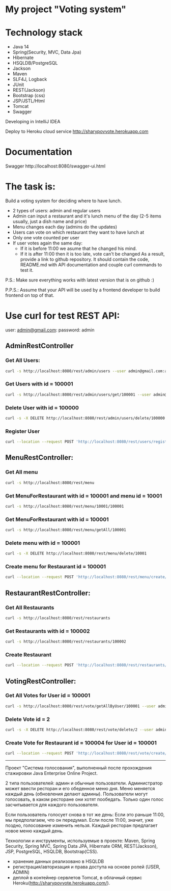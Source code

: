 # My project "Voting system"

# Technology stack
* Java 14
* Spring(Security, MVC, Data Jpa)
* Hibernate
* HSQLDB/PostgreSQL
* Jackson
* Maven
* SLF4J, Logback
* JUnit
* REST(Jackson)
* Bootstrap (css)
* JSP/JSTL/Html
* Tomcat
* Swagger

Developing in IntelliJ IDEA

Deploy to Heroku cloud service http://sharypovvote.herokuapp.com

# Documentation
Swagger http://localhost:8080/swagger-ui.html
# The task is:

Build a voting system for deciding where to have lunch.

 * 2 types of users: admin and regular users
 * Admin can input a restaurant and it's lunch menu of the day (2-5 items usually, just a dish name and price)
 * Menu changes each day (admins do the updates)
 * Users can vote on which restaurant they want to have lunch at
 * Only one vote counted per user
 * If user votes again the same day:
    - If it is before 11:00 we asume that he changed his mind.
    - If it is after 11:00 then it is too late, vote can't be changed
As a result, provide a link to github repository. It should contain the code, README.md with API documentation and couple curl commands to test it.

P.S.: Make sure everything works with latest version that is on github :)

P.P.S.: Assume that your API will be used by a frontend developer to build frontend on top of that.

# Use curl for test REST API:
user: admin@gmail.com:
password: admin
## AdminRestController
### Get All Users: 
```sh
curl -s http://localhost:8080/rest/admin/users --user admin@gmail.com:admin
```
### Get Users with id = 100001
```sh
curl -s http://localhost:8080/rest/admin/users/get/100001 --user admin@gmail.com:admin
```
### Delete User with id = 100000
```sh
curl -s -X DELETE http://localhost:8080/rest/admin/users/delete/100000 --user admin@gmail.com:admin
```
### Register User
```sh
curl --location --request POST 'http://localhost:8080/rest/users/register' --header 'Content-Type: application/json' --data-raw '{"name":"NewUser","email":"test@mail.ru","password":"12345"} --user admin@gmail.com:admin
```
## MenuRestController:
### Get All menu 
```sh
curl -s http://localhost:8080/rest/menu
```
### Get MenuForRestaurant with id = 100001 and menu id = 10001 
```sh
curl -s http://localhost:8080/rest/menu/10001/100001
```
### Get MenuForRestaurant with id = 100001 
```sh
curl -s http://localhost:8080/rest/menu/getAll/100001
```
### Delete menu with id = 100001
```sh
curl -s -X DELETE http://localhost:8080/rest/menu/delete/10001
```
### Create menu for Restaurant id = 100001
```sh
curl --location --request POST 'http://localhost:8080/rest/menu/create/100001' --header 'Content-Type: application/json' --data-raw '{"name":"testmenu","price":"111","dateTime":"2020-12-29T00:00:00","restaurant":{"id":100001}}' --user admin@gmail.com:admin
```
## RestaurantRestController:
### Get All Restaurants 
```sh
curl -s http://localhost:8080/rest/restaurants
```
### Get Restaurants with id = 100002 
```sh
curl -s http://localhost:8080/rest/restaurants/100002
```
### Create Restaurant
```sh
curl --location --request POST 'http://localhost:8080/rest/restaurants/create' --header 'Content-Type: application/json' --data-raw '{"name":"New restaurant","numberOfVotes":"10"}
```
## VotingRestController:
### Get All Votes for User id = 100001
```sh
curl -s http://localhost:8080/rest/vote/getAllByUser/100001 --user admin@gmail.com:admin
```
### Delete Vote id = 2
```sh
curl -s -X DELETE http://localhost:8080/rest/vote/delete/2 --user admin@gmail.com:admin
```
### Create Vote for Restaurant id = 100004 for User id = 100001
```sh
curl --location --request POST 'http://localhost:8080/rest/vote/create/100004' --header 'Content-Type: application/json' --data-raw '{"registered":"2021-01-03T00:01:00"}' --user admin@gmail.com:admin
```
-----------------------------------------------------------------------------------------------------
Проект "Система голосования", выполненный после прохождения стажировки Java Enterprise Online Project. 

2 типа пользователей: админ и обычные пользователи. Администратор может ввести ресторан и его обеденное меню дня.
Меню меняется каждый день (обновления делают админы).
Пользователи могут голосовать, в каком ресторане они хотят пообедать.
Только один голос засчитывается для каждого пользователя.

Если пользователь голосует снова в тот же день:
Если это раньше 11:00, мы предполагаем, что он передумал.
Если после 11:00, значит, уже поздно, голосование изменить нельзя.
Каждый ресторан предлагает новое меню каждый день.

Технологии и инструменты, используемые в проекте:
Maven, Spring Security, Spring MVC, Spring Data JPA, Hibernate ORM, REST(Jackson), JSP, PostgreSQL, HSQLDB, Bootstrap(CSS).
- хранение данных реализовано в HSQLDB
- регистрация/авторизация и права доступа на основе ролей (USER, ADMIN)
- деплой в контейнер сервлетов Tomcat, в облачный сервис Heroku(http://sharypovvote.herokuapp.com/).